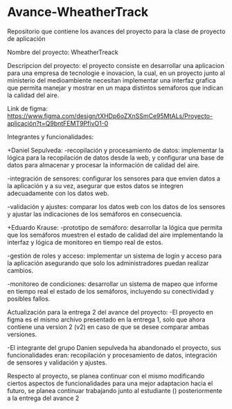 # Avance-WheatherTrack
Repositorio que contiene los avances del proyecto para la clase de proyecto
de aplicación


Nombre del proyecto: WheatherTreack

Descripcion del proyecto: el proyecto consiste en desarrollar una aplicacion para
una empresa de tecnologie e inovacion, la cual, en un proyecto junto al ministerio del 
medioambiente necesitan implementar una interfaz grafica que permita manejar y mostrar
en un mapa distintos semaforos que  indican la calidad del aire.

Link de figma: https://www.figma.com/design/tXHDp6oZXnSSmCe95MtALs/Proyecto-aplicación?t=Q9bntFEMT9PfivO1-0

Integrantes y funcionalidades:

  +Daniel Sepulveda:
    -recopilación y procesamiento de datos: implementar la lógica para la recopilación
    de datos desde la web, y configurar una base de datos para almacenar y procesar la
    información de calidad del aire.

  -integración de sensores: configurar los sensores para que envíen datos a la aplicación
  y a su vez, asegurar que estos datos se integren adecuadamente con los datos web.

  -validación y ajustes: comparar los datos web con los datos de los sensores y ajustar
  las indicaciones de los semáforos en consecuencia.
  
  +Eduardo Krause:
  -prototipo de semáforo: desarrollar la lógica que permita que los semáforos muestren el estado
  de calidad del aire implementando la interfaz y lógica de monitoreo en tiempo real de estos.

  -gestión de roles y acceso: implementar un sistema de login y acceso para la aplicación
  asegurando que solo los administradores puedan realizar cambios.

  -monitoreo de condiciones: desarrollar un sistema de mapeo que informe en tiempo real el
  estado de los semáforos, incluyendo su conectividad y posibles fallos.


Actualización para la entrega 2 del avance del proyecto:
-El proyecto en figma es el mismo archivo presentado en la entrega 1, solo que ahora contiene una version 2 (v2) en caso de que se desee comparar ambas versiones.

-El integrante del grupo Danien sepulveda ha abandonado el proyecto, sus funcionalidades eran:
recopilación y procesamiento de datos, integración de sensores y validación y ajustes.

Respecto al proyecto, se planea continuar con el mismo modificando ciertos aspectos de funcionalidades para una mejor adaptacion hacia el futuro, se planea continuar trabajando junto al estudiante () posteriormente a la entrega del avance 2